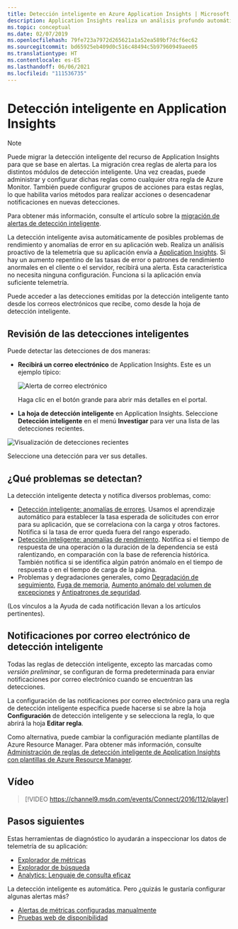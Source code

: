 ```yaml
---
title: Detección inteligente en Azure Application Insights | Microsoft Docs
description: Application Insights realiza un análisis profundo automático de la telemetría de la aplicación y le advierte de los posibles problemas.
ms.topic: conceptual
ms.date: 02/07/2019
ms.openlocfilehash: 79fe723a7972d265621a1a52ea589bf7dcf6ec62
ms.sourcegitcommit: bd65925eb409d0c516c48494c5b97960949aee05
ms.translationtype: HT
ms.contentlocale: es-ES
ms.lasthandoff: 06/06/2021
ms.locfileid: "111536735"
---
```

# <a name="smart-detection-in-application-insights"></a>Detección inteligente en Application Insights

>[!NOTE]
>Puede migrar la detección inteligente del recurso de Application Insights para que se base en alertas. La migración crea reglas de alerta para los distintos módulos de detección inteligente. Una vez creadas, puede administrar y configurar dichas reglas como cualquier otra regla de Azure Monitor. También puede configurar grupos de acciones para estas reglas, lo que habilita varios métodos para realizar acciones o desencadenar notificaciones en nuevas detecciones.
>
> Para obtener más información, consulte el artículo sobre la [migración de alertas de detección inteligente](../alerts/alerts-smart-detections-migration.md).

La detección inteligente avisa automáticamente de posibles problemas de rendimiento y anomalías de error en su aplicación web. Realiza un análisis proactivo de la telemetría que su aplicación envía a [Application Insights](./app-insights-overview.md). Si hay un aumento repentino de las tasas de error o patrones de rendimiento anormales en el cliente o el servidor, recibirá una alerta. Esta característica no necesita ninguna configuración. Funciona si la aplicación envía suficiente telemetría.

Puede acceder a las detecciones emitidas por la detección inteligente tanto desde los correos electrónicos que recibe, como desde la hoja de detección inteligente.

## <a name="review-your-smart-detections"></a>Revisión de las detecciones inteligentes
Puede detectar las detecciones de dos maneras:

* **Recibirá un correo electrónico** de Application Insights. Este es un ejemplo típico:
  
    ![Alerta de correo electrónico](./media/proactive-diagnostics/03.png)
  
    Haga clic en el botón grande para abrir más detalles en el portal.
* **La hoja de detección inteligente** en Application Insights. Seleccione **Detección inteligente** en el menú **Investigar** para ver una lista de las detecciones recientes.

![Visualización de detecciones recientes](./media/proactive-diagnostics/04.png)

Seleccione una detección para ver sus detalles.

## <a name="what-problems-are-detected"></a>¿Qué problemas se detectan?

La detección inteligente detecta y notifica diversos problemas, como:

* [Detección inteligente: anomalías de errores](./proactive-failure-diagnostics.md). Usamos el aprendizaje automático para establecer la tasa esperada de solicitudes con error para su aplicación, que se correlaciona con la carga y otros factores. Notifica si la tasa de error queda fuera del rango esperado.
* [Detección inteligente: anomalías de rendimiento](./proactive-performance-diagnostics.md). Notifica si el tiempo de respuesta de una operación o la duración de la dependencia se está ralentizando, en comparación con la base de referencia histórica. También notifica si se identifica algún patrón anómalo en el tiempo de respuesta o en el tiempo de carga de la página.   
* Problemas y degradaciones generales, como [Degradación de seguimiento](./proactive-trace-severity.md), [Fuga de memoria](./proactive-potential-memory-leak.md), [Aumento anómalo del volumen de excepciones](./proactive-exception-volume.md) y [Antipatrones de seguridad](./proactive-application-security-detection-pack.md).

(Los vínculos a la Ayuda de cada notificación llevan a los artículos pertinentes).

## <a name="smart-detection-email-notifications"></a>Notificaciones por correo electrónico de detección inteligente

Todas las reglas de detección inteligente, excepto las marcadas como _versión preliminar_, se configuran de forma predeterminada para enviar notificaciones por correo electrónico cuando se encuentran las detecciones.

La configuración de las notificaciones por correo electrónico para una regla de detección inteligente específica puede hacerse si se abre la hoja **Configuración** de detección inteligente y se selecciona la regla, lo que abrirá la hoja **Editar regla**.

Como alternativa, puede cambiar la configuración mediante plantillas de Azure Resource Manager. Para obtener más información, consulte [Administración de reglas de detección inteligente de Application Insights con plantillas de Azure Resource Manager](./proactive-arm-config.md).

## <a name="video"></a>Vídeo

> [!VIDEO https://channel9.msdn.com/events/Connect/2016/112/player]



## <a name="next-steps"></a>Pasos siguientes
Estas herramientas de diagnóstico lo ayudarán a inspeccionar los datos de telemetría de su aplicación:

* [Explorador de métricas](../essentials/metrics-charts.md)
* [Explorador de búsqueda](./diagnostic-search.md)
* [Analytics: Lenguaje de consulta eficaz](../logs/log-analytics-tutorial.md)

La detección inteligente es automática. Pero ¿quizás le gustaría configurar algunas alertas más?

* [Alertas de métricas configuradas manualmente](../alerts/alerts-log.md)
* [Pruebas web de disponibilidad](./monitor-web-app-availability.md)
